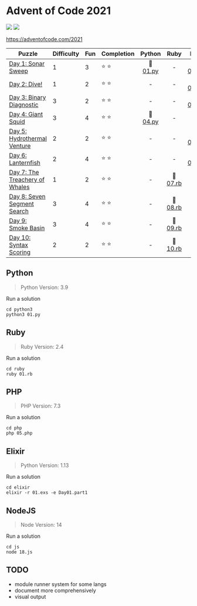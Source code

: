 # Advent of Code 2021

![](https://img.shields.io/badge/days%20completed-10-red) ![](https://img.shields.io/badge/stars%20⭐-20-yellow)

https://adventofcode.com/2021

| Puzzle | Difficulty | Fun | Completion | Python | Ruby | Elixir | PHP | other |
|--------|------------|-----|------------|:------:|:----:|:------:|:---:|:-----:|
| [Day 1: Sonar Sweep](https://adventofcode.com/2021/day/1) | 1 | 3 | :star: :star: | :snake: [01.py](python3/01.py) | - | :heart_decoration: [01.exs](elixir/01.exs) | - | - |
| [Day 2: Dive!](https://adventofcode.com/2021/day/2)  | 1 | 2 | :star: :star: | - | - | :heart_decoration: [02.exs](elixir/02.exs) | - | - |
| [Day 3: Binary Diagnostic](https://adventofcode.com/2021/day/3)  | 3 | 2 | :star: :star: | - | - | :heart_decoration: [03.exs](elixir/03.exs) | - | - |
| [Day 4: Giant Squid](https://adventofcode.com/2021/day/4)  | 3 | 4 | :star: :star: | :snake: [04.py](python3/04.py) | - | - | - | - |
| [Day 5: Hydrothermal Venture](https://adventofcode.com/2021/day/5)  | 2 | 2 | :star: :star: | - | - | :heart_decoration: [05.exs](elixir/05.exs) | :elephant: [05.php](php/05.php) | - |
| [Day 6: Lanternfish](https://adventofcode.com/2021/day/6)  | 2 | 4 | :star: :star: | - | - | :heart_decoration: [06.exs](elixir/06.exs) | - | - |
| [Day 7: The Treachery of Whales](https://adventofcode.com/2021/day/7)  | 1 | 2 | :star: :star: | - | :rotating_light: [07.rb](ruby/07.rb) | - | - | - |
| [Day 8: Seven Segment Search](https://adventofcode.com/2021/day/8)  | 3 | 4 | :star: :star: | - | :rotating_light: [08.rb](ruby/08.rb) | - | - | - |
| [Day 9: Smoke Basin](https://adventofcode.com/2021/day/9)  | 3 | 4 | :star: :star: | - | :rotating_light: [09.rb](ruby/09.rb) | - | - | - |
| [Day 10: Syntax Scoring](https://adventofcode.com/2021/day/10)  | 2 | 2 | :star: :star: | - | :rotating_light: [10.rb](ruby/10.rb) | - | - | - |

## Python

> Python Version: 3.9

Run a solution

```
cd python3
python3 01.py
```

## Ruby

> Ruby Version: 2.4

Run a solution

```
cd ruby
ruby 01.rb
```

## PHP

> PHP Version: 7.3

Run a solution

```
cd php
php 05.php
```

## Elixir

> Python Version: 1.13

Run a solution

```
cd elixir
elixir -r 01.exs -e Day01.part1
```

## NodeJS

> Node Version: 14

Run a solution

```
cd js
node 18.js
```

## TODO

- module runner system for some langs
- document more comprehensively
- visual output
